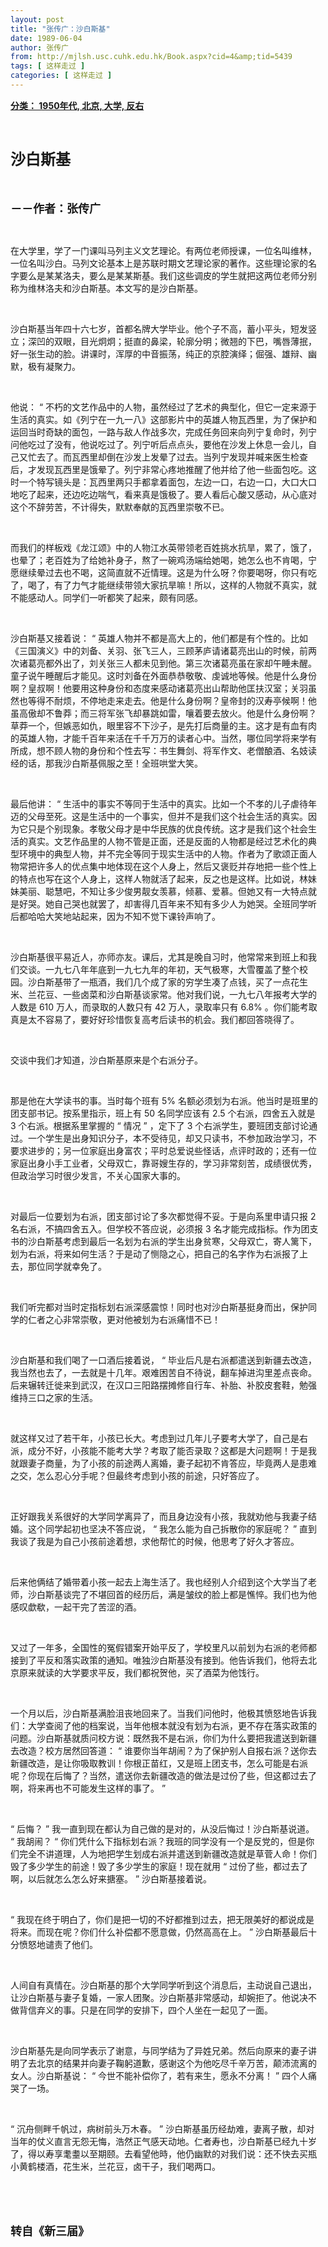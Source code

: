 ```yaml
---
layout: post
title: "张传广：沙白斯基"
date: 1989-06-04
author: 张传广
from: http://mjlsh.usc.cuhk.edu.hk/Book.aspx?cid=4&amp;tid=5439
tags: [ 这样走过 ]
categories: [ 这样走过 ]
---
```


<div style="margin: 15px 10px 10px 0px;">
<div>
<span id="ctl00_ContentPlaceHolder1_chapter1_SubjectLabel" style="font-weight:bold;text-decoration:underline;">
   分类： 1950年代, 北京, 大学, 反右
  </span>
</div>
<p class="p1">
<b>
<font size="5">
<span class="s1">
</span>
<br/>
</font>
</b>
</p>
<p class="p2">
<span class="s1">
<b>
<font size="5">
     沙白斯基
    </font>
</b>
</span>
</p>
<p class="p1">
<b>
<font size="4">
<span class="s1">
</span>
<br/>
</font>
</b>
</p>
<p class="p2">
<span class="s1">
<b>
<font size="4">
     －－作者：张传广
    </font>
</b>
</span>
</p>
<p class="p1">
<span class="s1">
</span>
<br/>
</p>
<p class="p2">
<span class="s1">
   在大学里，学了一门课叫马列主义文艺理论。有两位老师授课，一位名叫维林，一位名叫沙白。马列文论基本上是苏联时期文艺理论家的著作。这些理论家的名字要么是某某洛夫，要么是某某斯基。我们这些调皮的学生就把这两位老师分别称为维林洛夫和沙白斯基。本文写的是沙白斯基。
  </span>
</p>
<p class="p1">
<span class="s1">
</span>
<br/>
</p>
<p class="p2">
<span class="s1">
   沙白斯基当年四十六七岁，首都名牌大学毕业。他个子不高，蓄小平头，短发竖立；深凹的双眼，目光炯炯；挺直的鼻梁，轮廓分明；微翘的下巴，嘴唇薄抿，好一张生动的脸。讲课时，浑厚的中音振荡，纯正的京腔演绎；倔强、雄辩、幽默，极有凝聚力。
  </span>
</p>
<p class="p1">
<span class="s1">
</span>
<br/>
</p>
<p class="p2">
<span class="s1">
   他说：
  </span>
<span class="s2">
   “
  </span>
<span class="s1">
   不朽的文艺作品中的人物，虽然经过了艺术的典型化，但它一定来源于生活的真实。如《列宁在一九一八》这部影片中的英雄人物瓦西里，为了保护和运回当时奇缺的面包，一路与敌人作战多次，完成任务回来向列宁复命时，列宁问他吃过了没有，他说吃过了。列宁听后点点头，要他在沙发上休息一会儿，自己又忙去了。而瓦西里却倒在沙发上发晕了过去。当列宁发现并喊来医生检查后，才发现瓦西里是饿晕了。列宁非常心疼地推醒了他并给了他一些面包吃。这时一个特写镜头是：瓦西里两只手都拿着面包，左边一口，右边一口，大口大口地吃了起来，还边吃边喘气，看来真是饿极了。要人看后心酸又感动，从心底对这个不辞劳苦，不计得失，默默奉献的瓦西里崇敬不已。
  </span>
</p>
<p class="p1">
<span class="s1">
</span>
<br/>
</p>
<p class="p2">
<span class="s1">
   而我们的样板戏《龙江颂》中的人物江水英带领老百姓挑水抗旱，累了，饿了，也晕了；老百姓为了给她补身子，熬了一碗鸡汤端给她喝，她怎么也不肯喝，宁愿继续晕过去也不喝，这简直就不近情理。这是为什么呀？你要喝呀，你只有吃了，喝了，有了力气才能继续带领大家抗旱嘛！所以，这样的人物就不真实，就不能感动人。同学们一听都笑了起来，颇有同感。
  </span>
</p>
<p class="p1">
<span class="s1">
</span>
<br/>
</p>
<p class="p2">
<span class="s1">
   沙白斯基又接着说：
  </span>
<span class="s2">
   “
  </span>
<span class="s1">
   英雄人物并不都是高大上的，他们都是有个性的。比如《三国演义》中的刘备、关羽、张飞三人，三顾茅庐请诸葛亮出山的时候，前两次诸葛亮都外出了，刘关张三人都未见到他。第三次诸葛亮虽在家却午睡未醒。童子说午睡醒后才能见。这时刘备在外面恭恭敬敬、虔诚地等候。他是什么身份啊？皇叔啊！他要用这种身份和态度来感动诸葛亮出山帮助他匡扶汉室；关羽虽然也等得不耐烦，不停地走来走去。他是什么身份啊？皇帝封的汉寿亭候啊！他虽高傲却不鲁莽；而三将军张飞却暴跳如雷，嚷着要去放火。他是什么身份啊？草莽一个，但嫉恶如仇，眼里容不下沙子，是先打后商量的主。这才是有血有肉的英雄人物，才能千百年来活在千千万万的读者心中。当然，哪位同学将来学有所成，想不顾人物的身份和个性去写：书生舞剑、将军作文、老僧酿酒、名妓读经的话，那我沙白斯基佩服之至！全班哄堂大笑。
  </span>
</p>
<p class="p1">
<span class="s1">
</span>
<br/>
</p>
<p class="p2">
<span class="s1">
   最后他讲：
  </span>
<span class="s2">
   “
  </span>
<span class="s1">
   生活中的事实不等同于生活中的真实。比如一个不孝的儿子虐待年迈的父母至死。这是生活中的一个事实，但并不是我们这个社会生活的真实。因为它只是个别现象。孝敬父母才是中华民族的优良传统。这才是我们这个社会生活的真实。文艺作品里的人物不管是正面，还是反面的人物都是经过艺术化的典型环境中的典型人物，并不完全等同于现实生活中的人物。作者为了歌颂正面人物常把许多人的优点集中地体现在这个人身上，然后又褒贬并存地把一些个性上的特点也写在这个人身上，这样人物就活了起来，反之也是这样。比如说，林妹妹美丽、聪慧吧，不知让多少俊男靓女羡慕，倾慕、爱慕。但她又有一大特点就是好哭。她自己哭也就罢了，却害得几百年来不知有多少人为她哭。全班同学听后都哈哈大笑地站起来，因为不知不觉下课铃声响了。
  </span>
</p>
<p class="p1">
<span class="s1">
</span>
<br/>
</p>
<p class="p2">
<span class="s1">
   沙白斯基很平易近人，亦师亦友。课后，尤其是晚自习时，他常常来到班上和我们交谈。一九七八年年底到一九七九年的年初，天气极寒，大雪覆盖了整个校园。沙白斯基带了一瓶酒，我们几个成了家的穷学生凑了点钱，买了一点花生米、兰花豆、一些卤菜和沙白斯基谈家常。他对我们说，一九七八年报考大学的人数是
  </span>
<span class="s2">
   610
  </span>
<span class="s1">
   万人，而录取的人数只有
  </span>
<span class="s2">
   42
  </span>
<span class="s1">
   万人，录取率只有
  </span>
<span class="s2">
   6.8%
  </span>
<span class="s1">
   。你们能考取真是太不容易了，要好好珍惜恢复高考后读书的机会。我们都回答晓得了。
  </span>
</p>
<p class="p1">
<span class="s1">
</span>
<br/>
</p>
<p class="p2">
<span class="s1">
   交谈中我们才知道，沙白斯基原来是个右派分子。
  </span>
</p>
<p class="p1">
<span class="s1">
</span>
<br/>
</p>
<p class="p2">
<span class="s1">
   那是他在大学读书的事。当时每个班有
  </span>
<span class="s2">
   5%
  </span>
<span class="s1">
   名额必须划为右派。他当时是班里的团支部书记。按系里指示，班上有
  </span>
<span class="s2">
   50
  </span>
<span class="s1">
   名同学应该有
  </span>
<span class="s2">
   2.5
  </span>
<span class="s1">
   个右派，四舍五入就是
  </span>
<span class="s2">
   3
  </span>
<span class="s1">
   个右派。根据系里掌握的
  </span>
<span class="s2">
   “
  </span>
<span class="s1">
   情况
  </span>
<span class="s2">
   ”
  </span>
<span class="s1">
   ，定下了
  </span>
<span class="s2">
   3
  </span>
<span class="s1">
   个右派学生，要班团支部讨论通过。一个学生是出身知识分子，本不受待见，却又只读书，不参加政治学习，不要求进步的；另一位家庭出身富农；平时总爱说些怪话，点评时政的；还有一位家庭出身小手工业者，父母双亡，靠哥嫂生存的，学习非常刻苦，成绩很优秀，但政治学习时很少发言，不关心国家大事的。
  </span>
</p>
<p class="p1">
<span class="s1">
</span>
<br/>
</p>
<p class="p2">
<span class="s1">
   对最后一位要划为右派，团支部讨论了多次都觉得不妥。于是向系里申请只报
  </span>
<span class="s2">
   2
  </span>
<span class="s1">
   名右派，不搞四舍五入。但学校不答应说，必须报
  </span>
<span class="s2">
   3
  </span>
<span class="s1">
   名才能完成指标。作为团支书的沙白斯基考虑到最后一名划为右派的学生出身贫寒，父母双亡，寄人篱下，划为右派，将来如何生活？于是动了恻隐之心，把自己的名字作为右派报了上去，那位同学就幸免了。
  </span>
</p>
<p class="p1">
<span class="s1">
</span>
<br/>
</p>
<p class="p2">
<span class="s1">
   我们听完都对当时定指标划右派深感震惊！同时也对沙白斯基挺身而出，保护同学的仁者之心非常崇敬，更对他被划为右派痛惜不已！
  </span>
</p>
<p class="p1">
<span class="s1">
</span>
<br/>
</p>
<p class="p2">
<span class="s1">
   沙白斯基和我们喝了一口酒后接着说，
  </span>
<span class="s2">
   “
  </span>
<span class="s1">
   毕业后凡是右派都遣送到新疆去改造，我当然也去了，一去就是十几年。艰难困苦自不待说，翻车掉进沟里差点丧命。后来辗转迁徙来到武汉，在汉口三阳路摆摊修自行车、补胎、补胶皮套鞋，勉强维持三口之家的生活。
  </span>
</p>
<p class="p1">
<span class="s1">
</span>
<br/>
</p>
<p class="p2">
<span class="s1">
   就这样又过了若干年，小孩已长大。考虑到过几年儿子要考大学了，自己是右派，成分不好，小孩能不能考大学？考取了能否录取？这都是大问题啊！于是我就跟妻子商量，为了小孩的前途两人离婚，妻子起初不肯答应，毕竟两人是患难之交，怎么忍心分手呢？但最终考虑到小孩的前途，只好答应了。
  </span>
</p>
<p class="p1">
<span class="s1">
</span>
<br/>
</p>
<p class="p2">
<span class="s1">
   正好跟我关系很好的大学同学离异了，而且身边没有小孩，我就劝他与我妻子结婚。这个同学起初也坚决不答应说，
  </span>
<span class="s2">
   “
  </span>
<span class="s1">
   我怎么能为自己拆散你的家庭呢？
  </span>
<span class="s2">
   ”
  </span>
<span class="s1">
   直到我谈了我是为自己小孩前途着想，求他帮忙的时候，他思考了好久才答应。
  </span>
</p>
<p class="p1">
<span class="s1">
</span>
<br/>
</p>
<p class="p2">
<span class="s1">
   后来他俩结了婚带着小孩一起去上海生活了。我也经别人介绍到这个大学当了老师，沙白斯基谈完了不堪回首的经历后，满是皱纹的脸上都是憔悴。我们也为他感叹歔欷，一起干完了苦涩的酒。
  </span>
</p>
<p class="p1">
<span class="s1">
</span>
<br/>
</p>
<p class="p2">
<span class="s1">
   又过了一年多，全国性的冤假错案开始平反了，学校里凡以前划为右派的老师都接到了平反和落实政策的通知。唯独沙白斯基没有接到。他告诉我们，他将去北京原来就读的大学要求平反，我们都祝贺他，买了酒菜为他饯行。
  </span>
</p>
<p class="p1">
<span class="s1">
</span>
<br/>
</p>
<p class="p2">
<span class="s1">
   一个月以后，沙白斯基满脸沮丧地回来了。当我们问他时，他极其愤怒地告诉我们：大学查阅了他的档案说，当年他根本就没有划为右派，更不存在落实政策的问题。沙白斯基就质问校方说：既然我不是右派，你们为什么要把我遣送到新疆去改造？校方居然回答道：
  </span>
<span class="s2">
   “
  </span>
<span class="s1">
   谁要你当年胡闹？为了保护别人自报右派？送你去新疆改造，是让你吸取教训！你根正苗红，又是班上团支书，怎么可能是右派呢？你现在后悔了？当然，遣送你去新疆改造的做法是过份了些，但这都过去了啊，将来再也不可能发生这样的事了。
  </span>
<span class="s2">
   ”
  </span>
</p>
<p class="p1">
<span class="s1">
</span>
<br/>
</p>
<p class="p2">
<span class="s2">
   “
  </span>
<span class="s1">
   后悔？
  </span>
<span class="s2">
   ”
  </span>
<span class="s1">
   我一直到现在都认为自己做的是对的，从没后悔过！沙白斯基说道。
  </span>
<span class="s2">
   “
  </span>
<span class="s1">
   我胡闹？
  </span>
<span class="s2">
   “
  </span>
<span class="s1">
   你们凭什么下指标划右派？我班的同学没有一个是反党的，但是你们完全不讲道理，人为地把学生划成右派并遣送到新疆改造就是草菅人命！你们毁了多少学生的前途！毁了多少学生的家庭！现在就用
  </span>
<span class="s2">
   “
  </span>
<span class="s1">
   过份了些，都过去了啊，以后就怎么怎么好来搪塞。
  </span>
<span class="s2">
   ”
  </span>
<span class="s1">
   沙白斯基接着说。
  </span>
</p>
<p class="p1">
<span class="s1">
</span>
<br/>
</p>
<p class="p2">
<span class="s2">
   “
  </span>
<span class="s1">
   我现在终于明白了，你们是把一切的不好都推到过去，把无限美好的都说成是将来。而现在呢？你们什么补偿都不愿意做，仍然高高在上。
  </span>
<span class="s2">
   ”
  </span>
<span class="s1">
   沙白斯基最后十分愤怒地谴责了他们。
  </span>
</p>
<p class="p1">
<span class="s1">
</span>
<br/>
</p>
<p class="p2">
<span class="s1">
   人间自有真情在。沙白斯基的那个大学同学听到这个消息后，主动说自己退出，让沙白斯基与妻子复婚，一家人团聚。沙白斯基非常感动，却婉拒了。他说决不做背信弃义的事。只是在同学的安排下，四个人坐在一起见了一面。
  </span>
</p>
<p class="p1">
<span class="s1">
</span>
<br/>
</p>
<p class="p2">
<span class="s1">
   沙白斯基先是向同学表示了谢意，与同学结为了异姓兄弟。然后向原来的妻子讲明了去北京的结果并向妻子鞠躬道歉，感谢这个为他吃尽千辛万苦，颠沛流离的女人。沙白斯基说：
  </span>
<span class="s2">
   “
  </span>
<span class="s1">
   今世不能补偿你了，若有来生，愿永不分离！
  </span>
<span class="s2">
   ”
  </span>
<span class="s1">
   四个人痛哭了一场。
  </span>
</p>
<p class="p1">
<span class="s1">
</span>
<br/>
</p>
<p class="p2">
<span class="s2">
   “
  </span>
<span class="s1">
   沉舟侧畔千帆过，病树前头万木春。
  </span>
<span class="s2">
   ”
  </span>
<span class="s1">
   沙白斯基虽历经劫难，妻离子散，却对当年的仗义直言无怨无悔，浩然正气感天动地。仁者寿也，沙白斯基已经九十岁了，得以寿享耄耋以至期颐。去看望他時，他仍幽默的对我们说：还不快去买瓶小黄鹤楼酒，花生米，兰花豆，卤干子，我们喝两口。
  </span>
</p>
<p class="p1">
<span class="s1">
</span>
<br/>
</p>
<p class="p1">
<b>
<font size="4">
<span class="s1">
</span>
<br/>
</font>
</b>
</p>
<p class="p2">
<span class="s1">
<b>
<font size="4">
     转自《新三届》
    </font>
</b>
</span>
</p>
</div>
